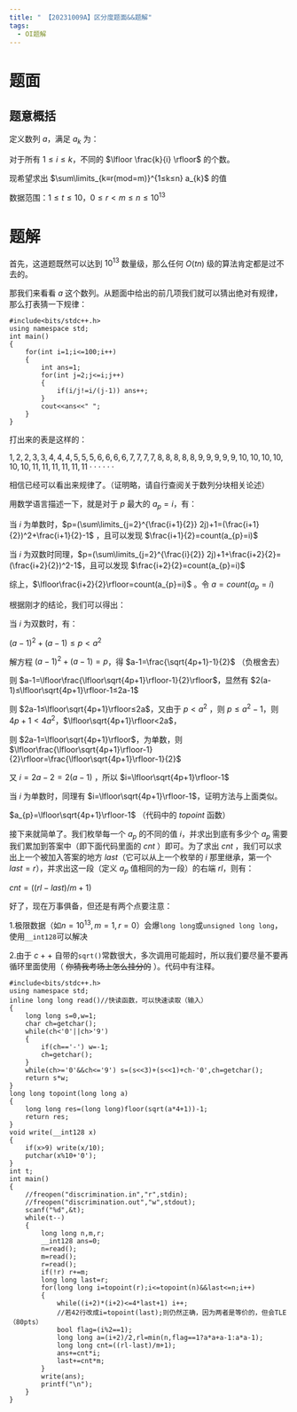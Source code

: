 ```yaml
---
title: " 【20231009A】区分度题面&&题解"
tags:
  - OI题解
---
```

# 题面
## 题意概括
定义数列 $a$，满足 $a_{k}$ 为：

对于所有 $1≤i≤k$，不同的 $\lfloor \frac{k}{i} \rfloor$ 的个数。

现希望求出 $\sum\limits_{k≡r(mod=m)}^{1≤k≤n} a_{k}$ 的值

数据范围：$1≤t≤10，0≤r<m≤n≤10^{13}$
# 题解
首先，这道题既然可以达到 $10^{13}$ 数量级，那么任何 $O(tn)$ 级的算法肯定都是过不去的。

那我们来看看 $a$ 这个数列。从题面中给出的前几项我们就可以猜出绝对有规律，那么打表猜一下规律：
``````
#include<bits/stdc++.h>
using namespace std;
int main()
{
	for(int i=1;i<=100;i++)
	{
		int ans=1;
		for(int j=2;j<=i;j++)
		{
			if(i/j!=i/(j-1)) ans++;
		}
		cout<<ans<<" ";
	}
}
``````
打出来的表是这样的：

$1,2,2,3,3,4,4,4,5,5,5,6,6,6,6,7,7,7,7,8,8,8,8,8,9,9,9,9,9,10,10,10,10,10,10,11,11,11,11,11,11\cdot\cdot\cdot\cdot\cdot\cdot$

相信已经可以看出来规律了。（证明略，请自行查阅关于数列分块相关论述）

用数学语言描述一下，就是对于 $p$ 最大的 $a_{p}=i$，有：

当 $i$ 为单数时，$p=(\sum\limits_{j=2}^{\frac{i+1}{2}} 2j)+1=(\frac{i+1}{2})^2+\frac{i+1}{2}-1$ ，且可以发现 $\frac{i+1}{2}=count(a_{p}=i)$ 

当 $i$ 为双数时同理，$p=(\sum\limits_{j=2}^{\frac{i}{2}} 2j)+1+\frac{i+2}{2}=(\frac{i+2}{2})^2-1$，且可以发现 $\frac{i+2}{2}=count(a_{p}=i)$ 

综上，$\lfloor\frac{i+2}{2}\rfloor=count(a_{p}=i)$ 。令 $a=count(a_{p}=i)$

根据刚才的结论，我们可以得出：

当 $i$ 为双数时，有：

$(a-1)^2+(a-1)≤p<a^2$

解方程 $(a-1)^2+(a-1)=p$，得 $a-1=\frac{\sqrt{4p+1}-1}{2}$ （负根舍去）

则 $a-1=\lfloor\frac{\lfloor\sqrt{4p+1}\rfloor-1}{2}\rfloor$，显然有 $2(a-1)≤\lfloor\sqrt{4p+1}\rfloor-1≤2a-1$

则 $2a-1≤\lfloor\sqrt{4p+1}\rfloor≤2a$，又由于 $p<a^2$ ，则 $p≤a^2-1$，则 $4p+1<4a^2$，$\lfloor\sqrt{4p+1}\rfloor<2a$，

则 $2a-1=\lfloor\sqrt{4p+1}\rfloor$，为单数，则 $\lfloor\frac{\lfloor\sqrt{4p+1}\rfloor-1}{2}\rfloor=\frac{\lfloor\sqrt{4p+1}\rfloor-1}{2}$

又 $i=2a-2=2(a-1)$ ，所以 $i=\lfloor\sqrt{4p+1}\rfloor-1$

当 $i$ 为单数时，同理有 $i=\lfloor\sqrt{4p+1}\rfloor-1$，证明方法与上面类似。

$a_{p}=\lfloor\sqrt{4p+1}\rfloor-1$ （代码中的 $topoint$ 函数）

接下来就简单了。我们枚举每一个 $a_{p}$ 的不同的值 $i$，并求出到底有多少个 $a_{p}$ 需要我们累加到答案中（即下面代码里面的 $cnt$ ）即可。为了求出 $cnt$ ，我们可以求出上一个被加入答案的地方 $last$（它可以从上一个枚举的 $i$ 那里继承，第一个 $last=r$），并求出这一段（定义 $a_{p}$ 值相同的为一段）的右端 $rl$，则有：

$cnt=((rl-last)/m+1)$ 

好了，现在万事俱备，但还是有两个点要注意：

1.极限数据（如$n=10^{13},m=1,r=0$）会爆`long long`或`unsigned long long`，使用`__int128`可以解决

2.由于 $c++$ 自带的`sqrt()`常数很大，多次调用可能超时，所以我们要尽量不要再循环里面使用（ ~~你猜我考场上怎么挂分的~~ ）。代码中有注释。
``````
#include<bits/stdc++.h>
using namespace std;
inline long long read()//快读函数，可以快速读取（输入） 
{
	long long s=0,w=1;
	char ch=getchar();
	while(ch<'0'||ch>'9')
	{
		if(ch=='-') w=-1;
		ch=getchar();
	} 
	while(ch>='0'&&ch<='9') s=(s<<3)+(s<<1)+ch-'0',ch=getchar();
	return s*w;
}
long long topoint(long long a)
{
	long long res=(long long)floor(sqrt(a*4+1))-1;
	return res;
}
void write(__int128 x)
{
	if(x>9) write(x/10);
	putchar(x%10+'0');
}
int t;
int main()
{
	//freopen("discrimination.in","r",stdin);
	//freopen("discrimination.out","w",stdout);
	scanf("%d",&t);
	while(t--)
	{
		long long n,m,r;
		__int128 ans=0;
		n=read();
		m=read();
		r=read();
		if(!r) r+=m;
		long long last=r;
		for(long long i=topoint(r);i<=topoint(n)&&last<=n;i++)
		{
			while((i+2)*(i+2)<=4*last+1) i++;
			//若42行改成i=topoint(last);则仍然正确，因为两者是等价的，但会TLE（80pts）
			bool flag=(i%2==1);
			long long a=(i+2)/2,rl=min(n,flag==1?a*a+a-1:a*a-1);
			long long cnt=((rl-last)/m+1);
			ans+=cnt*i;
			last+=cnt*m;
		}
		write(ans);
		printf("\n");
	}
}
``````

